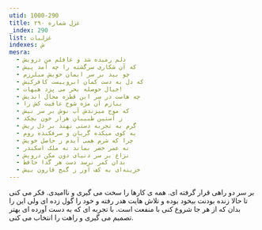 ```yaml
---
utid: 1000-290
title: غزل شماره ۲۹۰
_index: 290
list: غزلیات
indexes: ش
mesra:
  - دلم رمیده شد و غافلم من درویش
  - که آن شکاری سرگشته را چه آمد پیش
  - چو بید بر سر ایمان خویش میلرزم
  - که دل به دست کمان ابروییست کافرکیش
  - خیال حوصله بحر می پزد هیهات!
  - چه هاست در سر این قطره محال اندیش
  - بنازم آن مژه شوخ عافیت کش را
  - که موج میزندش آب نوش بر سر نیش
  - ز آستین طبیبان هزار خون بچکد
  - گرم به تجربه دستی نهند بر دل ریش
  - به کوی میکده گریان و سرفکنده روم
  - چرا که شرم همی آیدم ز حاصل خویش
  - نه عمر خضر بماند نه ملک اسکندر
  - نزاع بر سر دنیای دون مکن درویش
  - بدان کمر نرسد دست هر گدا حافظ
  - خزینه‌ای به کف آور ز گنج قارون بیش
---
```

بر سر دو راهی قرار گرفته ای. همه ی کارها را سخت می گیری و ناامیدی. فکر می کنی تا حالا زنده بودنت بیخود بوده و تلاش هایت هدر رفته و خود را گول زده ای ولی این را بدان که از هر جا شروع کنی با منفعت است. با تجربه ای که به دست آورده ای بهتر تصمیم می گیری و راهت را انتخاب می کنی.

